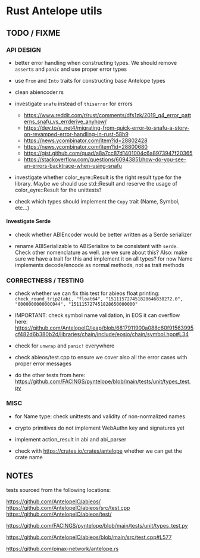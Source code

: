 # Rust Antelope utils


## TODO / FIXME

### API DESIGN

- better error handling when constructing types. We should remove `assert`s and `panic` and use proper error types

- use `From` and `Into` traits for constructing base Antelope types

- clean abiencoder.rs

- investigate `snafu` instead of `thiserror` for errors
  - https://www.reddit.com/r/rust/comments/dfs1zk/2019_q4_error_patterns_snafu_vs_errderive_anyhow/
  - https://dev.to/e_net4/migrating-from-quick-error-to-snafu-a-story-on-revamped-error-handling-in-rust-58h9
  - https://news.ycombinator.com/item?id=28802428
  - https://news.ycombinator.com/item?id=28800680
  - https://gist.github.com/quad/a8a7cc87d1401004c6a8973947f20365
  - https://stackoverflow.com/questions/60943851/how-do-you-see-an-errors-backtrace-when-using-snafu

- investigate whether color_eyre::Result is the right result type for the library. Maybe we should use std::Result and reserve the usage of color_eyre::Result for the unittests?

- check which types should implement the `Copy` trait (Name, Symbol, etc...)

#### Investigate Serde

- check whether ABIEncoder would be better written as a Serde serializer

- rename ABISerializable to ABISerialize to be consistent with `serde`. Check other nomenclature as well.
  are we sure about this?
  Also: make sure we have a trait for this and implement it on all types? for now Name implements decode/encode as normal methods, not as trait methods


### CORRECTNESS / TESTING

- check whether we can fix this test for abieos float printing:
  `check_round_trip2(abi, "float64", "151115727451828646838272.0", "000000000000C044", "151115727451828650000000"`

- IMPORTANT: check symbol name validation, in EOS it can overflow here:
  https://github.com/AntelopeIO/leap/blob/6817911900a088c60f91563995cf482d6b380b2d/libraries/chain/include/eosio/chain/symbol.hpp#L34

- check for `unwrap` and `panic!` everywhere

- check abieos/test.cpp to ensure we cover also all the error cases with proper error messages

- do the other tests from here: https://github.com/FACINGS/pyntelope/blob/main/tests/unit/types_test.py


### MISC

- for Name type: check unittests and validity of non-normalized names

- crypto primitives do not implement WebAuthn key and signatures yet

- implement action_result in abi and abi_parser

- check with https://crates.io/crates/antelope whether we can get the crate name


## NOTES

tests sourced from the following locations:

https://github.com/AntelopeIO/abieos/
https://github.com/AntelopeIO/abieos/src/test.cpp
https://github.com/AntelopeIO/abieos/test/

https://github.com/FACINGS/pyntelope/blob/main/tests/unit/types_test.py

https://github.com/AntelopeIO/abieos/blob/main/src/test.cpp#L577

https://github.com/pinax-network/antelope.rs
